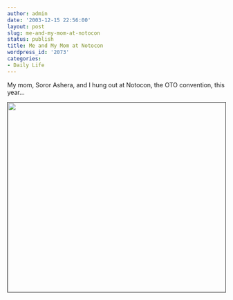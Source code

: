 ```yaml
---
author: admin
date: '2003-12-15 22:56:00'
layout: post
slug: me-and-my-mom-at-notocon
status: publish
title: Me and My Mom at Notocon
wordpress_id: '2073'
categories:
- Daily Life
---
```

My mom, Soror Ashera, and I hung out at Notocon, the OTO convention, this year...

<center><img src="http://www.arcanology.com/images/al-mom.jpg" width="559" height="438" border="1"></center>
